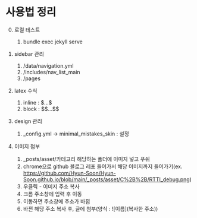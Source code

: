 # 사용법 정리
0. 로컬 테스트
   1. bundle exec jekyll serve

1. sidebar 관리
   1. /data/navigation.yml
   2. /includes/nav_list_main
   3. /pages

2. latex 수식
   1. inline : \$...\$
   2. block : \$\$...\$\$
   
3. design 관리
   1. _config.yml -> minimal_mistakes_skin    : 설정

4. 이미지 첨부
   1. _posts/asset/카테고리 해당하는 폴더에 이미지 넣고 푸쉬
   2. chrome으로 github 블로그 레포 들어가서 해당 이미지까지 들어가기(ex. https://github.com/Hyun-Soon/Hyun-Soon.github.io/blob/main/_posts/asset/C%2B%2B/RTTI_debug.png)
   3. 우클릭 - 이미지 주소 복사
   4. 크롬 주소창에 입력 후 이동
   5. 이동하면 주소창에 주소가 바뀜
   6. 바뀐 해당 주소 복사 후, 글에 첨부(양식 : ![이름](복사한 주소))
